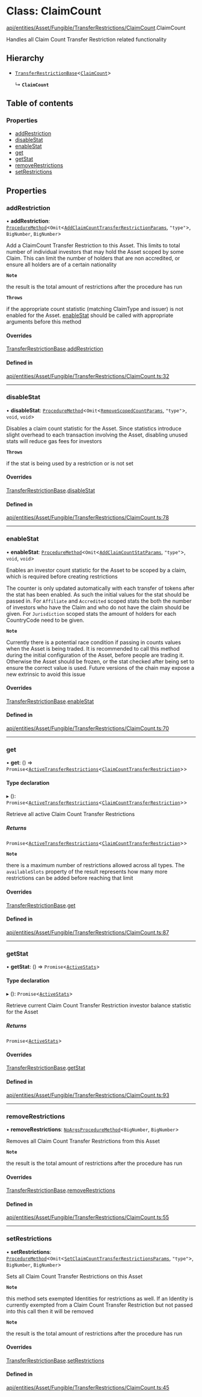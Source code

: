 # Class: ClaimCount

[api/entities/Asset/Fungible/TransferRestrictions/ClaimCount](../wiki/api.entities.Asset.Fungible.TransferRestrictions.ClaimCount).ClaimCount

Handles all Claim Count Transfer Restriction related functionality

## Hierarchy

- [`TransferRestrictionBase`](../wiki/api.entities.Asset.Fungible.TransferRestrictions.TransferRestrictionBase.TransferRestrictionBase)\<[`ClaimCount`](../wiki/api.procedures.types.TransferRestrictionType#claimcount)\>

  ↳ **`ClaimCount`**

## Table of contents

### Properties

- [addRestriction](../wiki/api.entities.Asset.Fungible.TransferRestrictions.ClaimCount.ClaimCount#addrestriction)
- [disableStat](../wiki/api.entities.Asset.Fungible.TransferRestrictions.ClaimCount.ClaimCount#disablestat)
- [enableStat](../wiki/api.entities.Asset.Fungible.TransferRestrictions.ClaimCount.ClaimCount#enablestat)
- [get](../wiki/api.entities.Asset.Fungible.TransferRestrictions.ClaimCount.ClaimCount#get)
- [getStat](../wiki/api.entities.Asset.Fungible.TransferRestrictions.ClaimCount.ClaimCount#getstat)
- [removeRestrictions](../wiki/api.entities.Asset.Fungible.TransferRestrictions.ClaimCount.ClaimCount#removerestrictions)
- [setRestrictions](../wiki/api.entities.Asset.Fungible.TransferRestrictions.ClaimCount.ClaimCount#setrestrictions)

## Properties

### addRestriction

• **addRestriction**: [`ProcedureMethod`](../wiki/api.procedures.types.ProcedureMethod)\<`Omit`\<[`AddClaimCountTransferRestrictionParams`](../wiki/api.procedures.types#addclaimcounttransferrestrictionparams), ``"type"``\>, `BigNumber`, `BigNumber`\>

Add a ClaimCount Transfer Restriction to this Asset. This limits to total number of individual
investors that may hold the Asset scoped by some Claim. This can limit the number of holders that
are non accredited, or ensure all holders are of a certain nationality

**`Note`**

the result is the total amount of restrictions after the procedure has run

**`Throws`**

if the appropriate count statistic (matching ClaimType and issuer) is not enabled for the Asset. [enableStat](../wiki/api.entities.Asset.Fungible.TransferRestrictions.ClaimCount.ClaimCount#enablestat) should be called with appropriate arguments before this method

#### Overrides

[TransferRestrictionBase](../wiki/api.entities.Asset.Fungible.TransferRestrictions.TransferRestrictionBase.TransferRestrictionBase).[addRestriction](../wiki/api.entities.Asset.Fungible.TransferRestrictions.TransferRestrictionBase.TransferRestrictionBase#addrestriction)

#### Defined in

[api/entities/Asset/Fungible/TransferRestrictions/ClaimCount.ts:32](https://github.com/PolymeshAssociation/polymesh-sdk/blob/8a9e72221/src/api/entities/Asset/Fungible/TransferRestrictions/ClaimCount.ts#L32)

___

### disableStat

• **disableStat**: [`ProcedureMethod`](../wiki/api.procedures.types.ProcedureMethod)\<`Omit`\<[`RemoveScopedCountParams`](../wiki/api.procedures.types#removescopedcountparams), ``"type"``\>, `void`, `void`\>

Disables a claim count statistic for the Asset. Since statistics introduce slight overhead to each transaction
involving the Asset, disabling unused stats will reduce gas fees for investors

**`Throws`**

if the stat is being used by a restriction or is not set

#### Overrides

[TransferRestrictionBase](../wiki/api.entities.Asset.Fungible.TransferRestrictions.TransferRestrictionBase.TransferRestrictionBase).[disableStat](../wiki/api.entities.Asset.Fungible.TransferRestrictions.TransferRestrictionBase.TransferRestrictionBase#disablestat)

#### Defined in

[api/entities/Asset/Fungible/TransferRestrictions/ClaimCount.ts:78](https://github.com/PolymeshAssociation/polymesh-sdk/blob/8a9e72221/src/api/entities/Asset/Fungible/TransferRestrictions/ClaimCount.ts#L78)

___

### enableStat

• **enableStat**: [`ProcedureMethod`](../wiki/api.procedures.types.ProcedureMethod)\<`Omit`\<[`AddClaimCountStatParams`](../wiki/api.procedures.types#addclaimcountstatparams), ``"type"``\>, `void`, `void`\>

Enables an investor count statistic for the Asset to be scoped by a claim, which is required before creating restrictions

The counter is only updated automatically with each transfer of tokens after the stat has been enabled.
As such the initial values for the stat should be passed in.
For `Affiliate` and `Accredited` scoped stats the both the number of investors who have the Claim and who do not have the claim
should be given. For `Jurisdiction` scoped stats the amount of holders for each CountryCode need to be given.

**`Note`**

Currently there is a potential race condition if passing in counts values when the Asset is being traded.
It is recommended to call this method during the initial configuration of the Asset, before people are trading it.
Otherwise the Asset should be frozen, or the stat checked after being set to ensure the correct value is used. Future
versions of the chain may expose a new extrinsic to avoid this issue

#### Overrides

[TransferRestrictionBase](../wiki/api.entities.Asset.Fungible.TransferRestrictions.TransferRestrictionBase.TransferRestrictionBase).[enableStat](../wiki/api.entities.Asset.Fungible.TransferRestrictions.TransferRestrictionBase.TransferRestrictionBase#enablestat)

#### Defined in

[api/entities/Asset/Fungible/TransferRestrictions/ClaimCount.ts:70](https://github.com/PolymeshAssociation/polymesh-sdk/blob/8a9e72221/src/api/entities/Asset/Fungible/TransferRestrictions/ClaimCount.ts#L70)

___

### get

• **get**: () => `Promise`\<[`ActiveTransferRestrictions`](../wiki/api.entities.types.ActiveTransferRestrictions)\<[`ClaimCountTransferRestriction`](../wiki/api.entities.types.ClaimCountTransferRestriction)\>\>

#### Type declaration

▸ (): `Promise`\<[`ActiveTransferRestrictions`](../wiki/api.entities.types.ActiveTransferRestrictions)\<[`ClaimCountTransferRestriction`](../wiki/api.entities.types.ClaimCountTransferRestriction)\>\>

Retrieve all active Claim Count Transfer Restrictions

##### Returns

`Promise`\<[`ActiveTransferRestrictions`](../wiki/api.entities.types.ActiveTransferRestrictions)\<[`ClaimCountTransferRestriction`](../wiki/api.entities.types.ClaimCountTransferRestriction)\>\>

**`Note`**

there is a maximum number of restrictions allowed across all types.
  The `availableSlots` property of the result represents how many more restrictions can be added
  before reaching that limit

#### Overrides

[TransferRestrictionBase](../wiki/api.entities.Asset.Fungible.TransferRestrictions.TransferRestrictionBase.TransferRestrictionBase).[get](../wiki/api.entities.Asset.Fungible.TransferRestrictions.TransferRestrictionBase.TransferRestrictionBase#get)

#### Defined in

[api/entities/Asset/Fungible/TransferRestrictions/ClaimCount.ts:87](https://github.com/PolymeshAssociation/polymesh-sdk/blob/8a9e72221/src/api/entities/Asset/Fungible/TransferRestrictions/ClaimCount.ts#L87)

___

### getStat

• **getStat**: () => `Promise`\<[`ActiveStats`](../wiki/api.entities.types#activestats)\>

#### Type declaration

▸ (): `Promise`\<[`ActiveStats`](../wiki/api.entities.types#activestats)\>

Retrieve current Claim Count Transfer Restriction investor balance statistic for the Asset

##### Returns

`Promise`\<[`ActiveStats`](../wiki/api.entities.types#activestats)\>

#### Overrides

[TransferRestrictionBase](../wiki/api.entities.Asset.Fungible.TransferRestrictions.TransferRestrictionBase.TransferRestrictionBase).[getStat](../wiki/api.entities.Asset.Fungible.TransferRestrictions.TransferRestrictionBase.TransferRestrictionBase#getstat)

#### Defined in

[api/entities/Asset/Fungible/TransferRestrictions/ClaimCount.ts:93](https://github.com/PolymeshAssociation/polymesh-sdk/blob/8a9e72221/src/api/entities/Asset/Fungible/TransferRestrictions/ClaimCount.ts#L93)

___

### removeRestrictions

• **removeRestrictions**: [`NoArgsProcedureMethod`](../wiki/api.procedures.types.NoArgsProcedureMethod)\<`BigNumber`, `BigNumber`\>

Removes all Claim Count Transfer Restrictions from this Asset

**`Note`**

the result is the total amount of restrictions after the procedure has run

#### Overrides

[TransferRestrictionBase](../wiki/api.entities.Asset.Fungible.TransferRestrictions.TransferRestrictionBase.TransferRestrictionBase).[removeRestrictions](../wiki/api.entities.Asset.Fungible.TransferRestrictions.TransferRestrictionBase.TransferRestrictionBase#removerestrictions)

#### Defined in

[api/entities/Asset/Fungible/TransferRestrictions/ClaimCount.ts:55](https://github.com/PolymeshAssociation/polymesh-sdk/blob/8a9e72221/src/api/entities/Asset/Fungible/TransferRestrictions/ClaimCount.ts#L55)

___

### setRestrictions

• **setRestrictions**: [`ProcedureMethod`](../wiki/api.procedures.types.ProcedureMethod)\<`Omit`\<[`SetClaimCountTransferRestrictionsParams`](../wiki/api.procedures.types.SetClaimCountTransferRestrictionsParams), ``"type"``\>, `BigNumber`, `BigNumber`\>

Sets all Claim Count Transfer Restrictions on this Asset

**`Note`**

this method sets exempted Identities for restrictions as well. If an Identity is currently exempted from a Claim Count Transfer Restriction
but not passed into this call then it will be removed

**`Note`**

the result is the total amount of restrictions after the procedure has run

#### Overrides

[TransferRestrictionBase](../wiki/api.entities.Asset.Fungible.TransferRestrictions.TransferRestrictionBase.TransferRestrictionBase).[setRestrictions](../wiki/api.entities.Asset.Fungible.TransferRestrictions.TransferRestrictionBase.TransferRestrictionBase#setrestrictions)

#### Defined in

[api/entities/Asset/Fungible/TransferRestrictions/ClaimCount.ts:45](https://github.com/PolymeshAssociation/polymesh-sdk/blob/8a9e72221/src/api/entities/Asset/Fungible/TransferRestrictions/ClaimCount.ts#L45)
